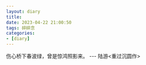 ```yaml
---
layout: diary
title: 
date: 2023-04-22 21:00:50
tags: 碎碎念
categories: 
- [diary] 
---
```


伤心桥下春波绿，曾是惊鸿照影来。
                          --- 陆游<重过沉圆作>

